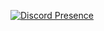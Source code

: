 [![Discord Presence](https://lanyard.cnrad.dev/api/183590908707602433)](https://discord.com/users/183590908707602433)
